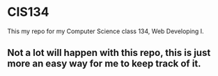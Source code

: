 # CIS134
This my repo for my Computer Science class 134, Web Developing I.


## Not a lot will happen with this repo, this is just more an easy way for me to keep track of it. 
